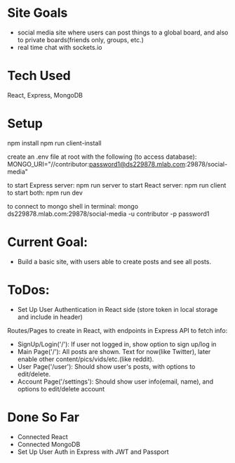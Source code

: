 # Site Goals
- social media site where users can post things to a global board, and also to private boards(friends only, groups, etc.)
- real time chat with sockets.io
# Tech Used
  React, Express, MongoDB
# Setup
npm install
npm run client-install

create an .env file at root with the following (to access database):
MONGO_URI="//contributor:password1@ds229878.mlab.com:29878/social-media"

to start Express server: npm run server
to start React server: npm run client  
to start both: npm run dev

to connect to mongo shell in terminal:
mongo ds229878.mlab.com:29878/social-media -u contributor -p password1
# Current Goal:
- Build a basic site, with users able to create posts and see all posts.

# ToDos:
- Set Up User Authentication in React side (store token in local storage and include in header)

Routes/Pages to create in React, with endpoints in Express API to fetch info:
- SignUp/Login('/'): If user not logged in, show option to sign up/log in
- Main Page('/'): All posts are shown. Text for now(like Twitter), later enable other content/pics/vids/etc.(like reddit).
- User Page('/user'): Should show user's posts, with options to edit/delete.
- Account Page('/settings'): Should show user info(email, name), and options to edit/delete account

# Done So Far
- Connected React
- Connected MongoDB
- Set Up User Auth in Express with JWT and Passport
